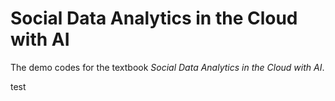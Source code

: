 # Social Data Analytics in the Cloud with AI

The demo codes for the textbook *Social Data Analytics in the Cloud with AI*.

test